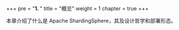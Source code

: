 +++
pre = "<b>1. </b>"
title = "概览"
weight = 1
chapter = true
+++

本章介绍了什么是 Apache ShardingSphere，其及设计哲学和部署形态。
